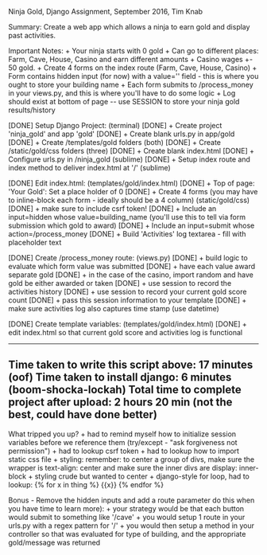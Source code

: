Ninja Gold, Django Assignment, September 2016, Tim Knab

Summary: Create a web app which allows a ninja to earn gold and display past activities. 

Important Notes:
	+ Your ninja starts with 0 gold
	+ Can go to different places: Farm, Cave, House, Casino and earn different amounts
	+ Casino wages +- 50 gold. 
	+ Create 4 forms on the index route (Farm, Cave, House, Casino)
	+ Form contains hidden input (for now) with a value='' field - this is where you ought to store your building name
	+ Each form submits to /process_money in your views.py, and this is where you'll have to do some logic
	+ Log should exist at bottom of page -- use SESSION to store your ninja gold results/history


[DONE] Setup Django Project: (terminal)
	[DONE] + Create project 'ninja_gold' and app 'gold'
	[DONE] + Create blank urls.py in app/gold
	[DONE] + Create /templates/gold folders (both)
	[DONE] + Create /static/gold/css folders (three)
	[DONE] + Create blank index.html
	[DONE] + Configure urls.py in /ninja_gold (sublime)
	[DONE] + Setup index route and index method to deliver index.html at '/' (sublime)


[DONE] Edit index.html: (templates/gold/index.html)
	[DONE] + Top of page: 'Your Gold': Set a place holder of 0
	[DONE] + Create 4 forms (you may have to inline-block each form - ideally should be a 4 column) (static/gold/css)
	[DONE] + make sure to include csrf token!
	[DONE] + Include an input=hidden whose value=building_name (you'll use this to tell via form submission which gold to award)
	[DONE] + Include an input=submit whose action=/process_money
	[DONE] + Build 'Activities' log textarea - fill with placeholder text


[DONE] Create /process_money route: (views.py)
	[DONE] + build logic to evaluate which form value was submitted
	[DONE] + have each value award separate gold
	[DONE] + in the case of the casino, import random and have gold be either awarded or taken
	[DONE] + use session to record the activities history
	[DONE] + use session to record your current gold score count
	[DONE] + pass this session information to your template
	[DONE] + make sure activities log also captures time stamp (use datetime)


[DONE] Create template variables: (templates/gold/index.html)
	[DONE] + edit index.html so that current gold score and activities log is functional


-------------
Time taken to write this script above: 17 minutes (oof)
Time taken to install django: 6 minutes (boom-shocka-lockah)
Total time to complete project after upload: 2 hours 20 min (not the best, could have done better)
-------------

What tripped you up?
	+ had to remind myself how to initialize session variables before we reference them (try/except - "ask forgiveness not permission")
	+ had to lookup csrf token
	+ had to lookup how to import static css file
	+ styling: remember: to center a group of divs, make sure the wrapper is text-align: center and make sure the inner divs are display: inner-block
		+ styling crude but wanted to center
	+ django-style for loop, had to lookup:
		{% for x in thing %}
			{{x}}
		{% endfor %}

Bonus - Remove the hidden inputs and add a route parameter do this when you have time to learn more):
	+ your strategy would be that each button would submit to something like '/cave'
	+ you would setup 1 route in your urls.py with a regex pattern for '/<building>'
	+ you would then setup a method in your controller so that <building> was evaluated for type of building, and the appropriate gold/message was returned


